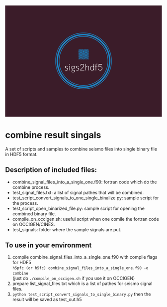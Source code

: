 ![Logo](./sigs2hdf5.png)

# combine result singals

A set of scripts and samples to combine seismo files into single binary file in HDF5 format.  

## Description of included files:  
* combine_signal_files_into_a_single_one.f90: fortran code which do the combine process.  
* test_signal_files.txt: a list of signal pathes that will be combined.
* test_script_convert_signals_to_one_single_binalize.py: sample script for the process.  
* test_script_open_binarized_file.py: sample script for opening the combined binary file.  
* compile_on_occigen.sh: useful script when one comile the fortran code on OCCIGEN/CINES. 
* test_signals: folder where the sample signals are put.  
  

## To use in your environment
1. compile combine_signal_files_into_a_single_one.f90 with compile flags for HDF5  
`h5pfc (or h5fc) combine_signal_files_into_a_single_one.f90 -o combine`  
(just do `./compile_on_occigen.sh` if you use it on OCCIGEN)  
2. prepare list_signal_files.txt which is a list of pathes for seismo signal files.  
3. `python test_script_convert_signals_to_single_binary.py` then the result will be saved as test_out.h5  
   
